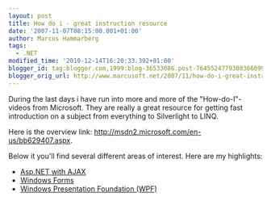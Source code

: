 ```yaml
---
layout: post
title: How do i - great instruction resource
date: '2007-11-07T08:15:00.001+01:00'
author: Marcus Hammarberg
tags:
  - .NET
modified_time: '2010-12-14T16:20:33.392+01:00'
blogger_id: tag:blogger.com,1999:blog-36533086.post-7645524779308366099
blogger_orig_url: http://www.marcusoft.net/2007/11/how-do-i-great-instruction-resource.html
---
```


During the last days i have run into more and more of the
"How-do-I"-videos from Microsoft. They are really a great resource for
getting fast introduction on a subject from everything to <span
id="SPELLING_ERROR_0" class="blsp-spelling-error">Silverlight to
LINQ.

Here is the overview link:
<http://msdn2.microsoft.com/en-us/bb629407.aspx>.

Below it you'll find several different areas of interest.
Here are my highlights:

-   [Asp.NET with AJAX](http://www.asp.net/learn/ajax-videos/)
-   [Windows Forms](http://go.microsoft.com/?linkid=7198818)
-   [Windows Presentation Foundation (WPF)](http://go.microsoft.com/?linkid=7198817)
